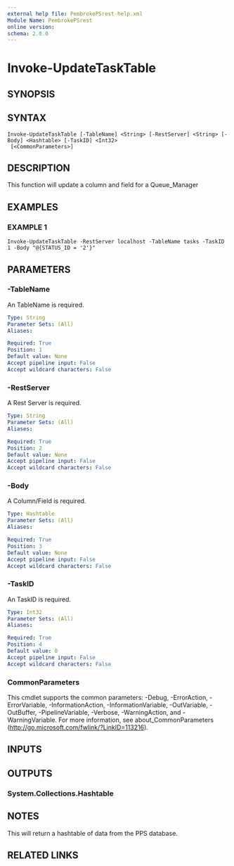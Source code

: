 ```yaml
---
external help file: PembrokePSrest-help.xml
Module Name: PembrokePSrest
online version:
schema: 2.0.0
---
```


# Invoke-UpdateTaskTable

## SYNOPSIS

## SYNTAX

```
Invoke-UpdateTaskTable [-TableName] <String> [-RestServer] <String> [-Body] <Hashtable> [-TaskID] <Int32>
 [<CommonParameters>]
```

## DESCRIPTION
This function will update a column and field for a Queue_Manager

## EXAMPLES

### EXAMPLE 1
```
Invoke-UpdateTaskTable -RestServer localhost -TableName tasks -TaskID 1 -Body "@{STATUS_ID = '2'}"
```

## PARAMETERS

### -TableName
An TableName is required.

```yaml
Type: String
Parameter Sets: (All)
Aliases:

Required: True
Position: 1
Default value: None
Accept pipeline input: False
Accept wildcard characters: False
```

### -RestServer
A Rest Server is required.

```yaml
Type: String
Parameter Sets: (All)
Aliases:

Required: True
Position: 2
Default value: None
Accept pipeline input: False
Accept wildcard characters: False
```

### -Body
A Column/Field is required.

```yaml
Type: Hashtable
Parameter Sets: (All)
Aliases:

Required: True
Position: 3
Default value: None
Accept pipeline input: False
Accept wildcard characters: False
```

### -TaskID
An TaskID is required.

```yaml
Type: Int32
Parameter Sets: (All)
Aliases:

Required: True
Position: 4
Default value: 0
Accept pipeline input: False
Accept wildcard characters: False
```

### CommonParameters
This cmdlet supports the common parameters: -Debug, -ErrorAction, -ErrorVariable, -InformationAction, -InformationVariable, -OutVariable, -OutBuffer, -PipelineVariable, -Verbose, -WarningAction, and -WarningVariable.
For more information, see about_CommonParameters (http://go.microsoft.com/fwlink/?LinkID=113216).

## INPUTS

## OUTPUTS

### System.Collections.Hashtable

## NOTES
This will return a hashtable of data from the PPS database.

## RELATED LINKS
